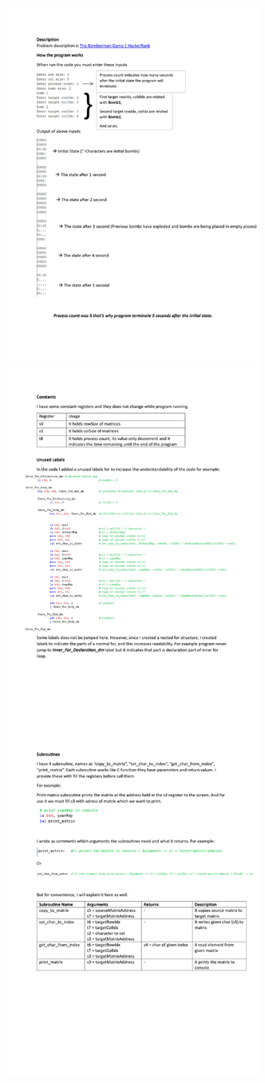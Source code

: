 <img src="https://github.com/meteahmetyakar/assembly-bomberman/blob/main/documents/page_1.jpg"/>
<img src="https://github.com/meteahmetyakar/assembly-bomberman/blob/main/documents/page_2.jpg"/>
<img src="https://github.com/meteahmetyakar/assembly-bomberman/blob/main/documents/page_3.jpg"/>
